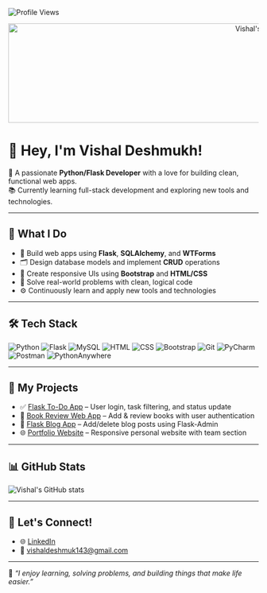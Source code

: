 
![Profile Views](https://komarev.com/ghpvc/?username=vishaldeshmukh2k6&label=PROFILE+VIEWS&color=0e75b6&style=flat)
<p align="center">
  <img src="https://i.ytimg.com/vi/-p47G3t1bpc/sddefault.jpg" width="1000"  height="200" alt="Vishal's banner"/>
</p>

# 👋 Hey, I'm Vishal Deshmukh!

🚀 A passionate **Python/Flask Developer** with a love for building clean, functional web apps.  
📚 Currently learning full-stack development and exploring new tools and technologies.

---

## 💼 What I Do

- 🔧 Build web apps using **Flask**, **SQLAlchemy**, and **WTForms**
- 🗂 Design database models and implement **CRUD** operations
- 🎨 Create responsive UIs using **Bootstrap** and **HTML/CSS**
- 🧠 Solve real-world problems with clean, logical code
- ⚙️ Continuously learn and apply new tools and technologies

---

## 🛠️ Tech Stack

![Python](https://img.shields.io/badge/-Python-3776AB?style=flat&logo=python&logoColor=white)
![Flask](https://img.shields.io/badge/-Flask-000000?style=flat&logo=flask)
![MySQL](https://img.shields.io/badge/-MySQL-00758F?style=flat&logo=mysql&logoColor=white)
![HTML](https://img.shields.io/badge/-HTML5-E34F26?style=flat&logo=html5&logoColor=white)
![CSS](https://img.shields.io/badge/-CSS3-1572B6?style=flat&logo=css3)
![Bootstrap](https://img.shields.io/badge/-Bootstrap-563D7C?style=flat&logo=bootstrap)
![Git](https://img.shields.io/badge/-Git-F05032?style=flat&logo=git&logoColor=white)
![PyCharm](https://img.shields.io/badge/-PyCharm-000000?style=flat&logo=pycharm&logoColor=white)
![Postman](https://img.shields.io/badge/-Postman-FF6C37?style=flat&logo=postman&logoColor=white)
![PythonAnywhere](https://img.shields.io/badge/-PythonAnywhere-1E90FF?style=flat&logo=python&logoColor=white)

---

## 📂 My Projects

- ✅ [Flask To-Do App](https://github.com/vishaldeshmukh2k6/flask-todo-app) – User login, task filtering, and status update
- 📖 [Book Review Web App](https://github.com/vishaldeshmukh2k6/flask-book-review) – Add & review books with user authentication
- 📝 [Flask Blog App](https://github.com/vishaldeshmukh2k6/flask-blog) – Add/delete blog posts using Flask-Admin
- 🌐 [Portfolio Website](https://github.com/vishaldeshmukh2k6/portfolio-site) – Responsive personal website with team section

---

## 📊 GitHub Stats

![Vishal's GitHub stats](https://github-readme-stats.vercel.app/api?username=vishaldeshmukh2k6&show_icons=true&theme=radical)

---

## 🤝 Let's Connect!

- 🌐 [LinkedIn](https://www.linkedin.com/in/coder2024/)
- 📧 vishaldeshmuk143@gmail.com

---

🧠 *“I enjoy learning, solving problems, and building things that make life easier.”*

